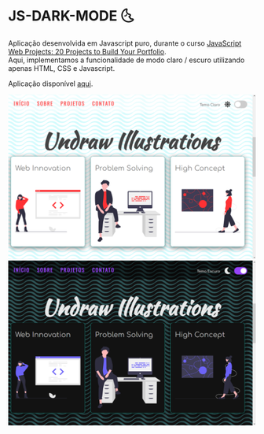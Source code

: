 # JS-DARK-MODE 🌜

Aplicação desenvolvida em Javascript puro, durante o curso [JavaScript Web Projects: 20 Projects to Build Your Portfolio](https://www.udemy.com/course/javascript-web-projects-to-build-your-portfolio-resume).<br/>
Aqui, implementamos a funcionalidade de modo claro / escuro utilizando apenas HTML, CSS e Javascript.<br/>


Aplicação disponível [aqui](https://luiizsilverio.github.io/js-dark-mode/).


![](https://github.com/luiizsilverio/js-dark-mode/blob/master/img/tela1.png)
![](https://github.com/luiizsilverio/js-dark-mode/blob/master/img/tela2.png)
